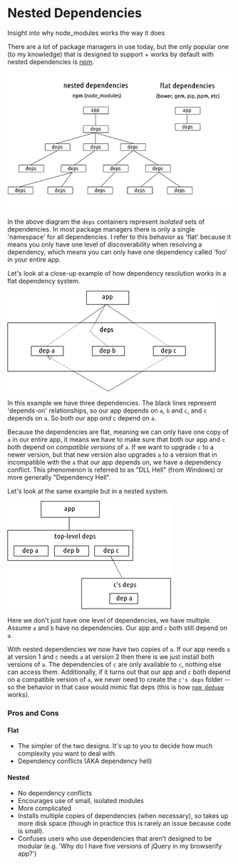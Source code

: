 <div id="header"><h1 class="title">Nested Dependencies</h1></div>

Insight into why node_modules works the way it does

There are a lot of package managers in use today, but the only popular one (to my knowledge) that is designed to support + works by default with nested dependencies is [npm](http://npmjs.org/).

![nested-vs-flat](media/nested-vs-flat-deps.png)

In the above diagram the `deps` containers represent *isolated* sets of dependencies. In most package managers there is only a single 'namespace' for all dependencies. I refer to this behavior as 'flat' because it means you only have one level of discoverability when resolving a dependency, which means you can only have one dependency called 'foo' in your entire app.

Let's look at a close-up example of how dependency resolution works in a flat dependency system.

![flat](media/flat-deps.png)

In this example we have three dependencies. The black lines represent 'depends-on' relationships, so our app depends on `a`, `b` and `c`, and `c` depends on `a`. So both our app *and* `c` depend on `a`.

Because the dependencies are flat, meaning we can only have one copy of `a` in our entire app, it means we have to make sure that both our app and `c` both depend on *compatible versions* of `a`. If we want to upgrade `c` to a newer version, but that new version also upgrades `a` to a version that in incompatible with the `a` that our app depends on, we have a dependency conflict. This phenomenon is referred to as "DLL Hell" (from Windows) or more generally "Dependency Hell".

Let's look at the same example but in a nested system.

![nested](media/nested-deps.png)

Here we don't just have one level of dependencies, we have multiple. Assume `a` and `b` have no dependencies. Our app and `c` both still depend on `a`. 

With nested dependencies we now have two copies of `a`. If our app needs `a` at version 1 and `c` needs `a` at version 2 then there is we just install both versions of `a`. The dependencies of `c` are only available to `c`, nothing else can access them. Additionally, if it turns out that our app and `c` both depend on a compatible version of `a`, we never need to create the `c's deps` folder -- so the behavior in that case would mimic flat deps (this is how [`npm dedupe`](https://docs.npmjs.com/cli/dedupe) works).

### Pros and Cons

#### Flat

- The simpler of the two designs. It's up to you to decide how much complexity you want to deal with.
- Dependency conflicts (AKA dependency hell)

#### Nested

- No dependency conflicts
- Encourages use of small, isolated modules
- More complicated
- Installs multiple copies of dependencies (when necessary), so takes up more disk space (though in practice this is rarely an issue because code is small).
- Confuses users who use dependencies that aren't designed to be modular (e.g. 'Why do I have five versions of jQuery in my browserify app?')

